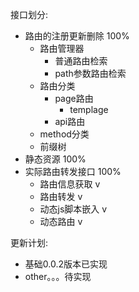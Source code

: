 

接口划分:
- 路由的注册更新删除 100%
  - 路由管理器
    - 普通路由检索
    - path参数路由检索
  - 路由分类
    - page路由
      - templage
    - api路由
  - method分类
  - 前缀树
- 静态资源 100%
- 实际路由转发接口 100%
  - 路由信息获取 v
  - 路由转发 v
  - 动态js脚本嵌入 v
  - 动态路由 v

更新计划:
- 基础0.0.2版本已实现
- other。。。待实现
